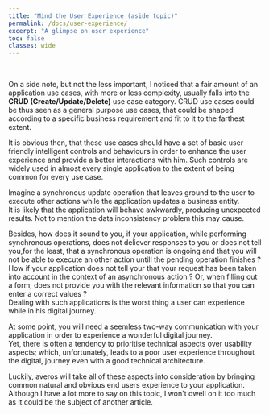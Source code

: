 ```yaml
---
title: "Mind the User Experience (aside topic)"
permalink: /docs/user-experience/
excerpt: "A glimpse on user experience"
toc: false
classes: wide
---
```


<br/>

On a side note, but not the less important,  I noticed that a fair amount of an application use cases, with more or less complexity, usually falls into the **CRUD (Create/Update/Delete)** use case category. 
CRUD use cases could be thus seen as a general purpose use cases, that could be shaped according to a specific business requirement and fit to it to the farthest extent.

It is obvious then, that these use cases should have a set of basic user friendly intelligent controls and behaviours in order to enhance the user experience and provide a better interactions with him.
Such controls are widely used in almost every single application to the extent of being common for every use case. 

Imagine a synchronous update operation that leaves ground to the user to execute other actions while the application updates a business entity. <br/>
It is likely that the application will behave awkwardly, producing unexpected results. Not to mention the data inconsistency problem this may cause. 

Besides, how does it sound to you, if your application, while performing synchronous operations, does not deliever responses to you or does not tell you,for the least, that a synchronous operation is ongoing and that you will not be able to execute an other action untill the pending operation finishes ? <br/>
How if your application does not tell your that your request has been taken into account in the context of an asynchronous action ? Or, when filling out a form, does not provide you with the relevant information so that you can enter a correct values ? <br/>
Dealing with such applications is the worst thing a user can experience while in his digital journey. <br/>

At some point, you will need a seemless two-way communication with your application in order to experience a wonderful digital journey. <br/>
Yet, there is often a tendency to prioritise technical aspects over usability aspects; which, unfortunately, leads to a poor user experience throughout the digital, journey even with a good technical architecture. <br/>

Luckily, averos will take all of these aspects into consideration by bringing common natural and obvious end users experience to your application. <br/>
Although I have a lot more to say on this topic, I won't dwell on it too much as it could be the subject of another article.

